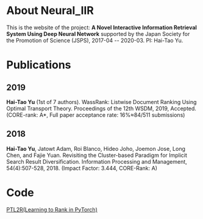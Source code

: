 # About Neural_IIR

This is the website of the project: **A Novel Interactive Information Retrieval System Using Deep Neural Network** supported by the Japan Society for the Promotion of Science (JSPS), 2017-04 -- 2020-03. PI: Hai-Tao Yu.

# Publications

## 2019

**Hai-Tao Yu** (1st of 7 authors). WassRank: Listwise Document Ranking Using Optimal Transport Theory. Proceedings of the 12th WSDM, 2019, Accepted. (CORE-rank: A*, Full paper acceptance rate: 16%≈84/511 submissions)

## 2018

**Hai-Tao Yu**, Jatowt Adam, Roi Blanco, Hideo Joho, Joemon Jose, Long Chen, and Fajie Yuan. Revisiting the Cluster-based Paradigm for Implicit Search Result Diversification. Information Processing and Management, 54(4):507-528, 2018. (Impact Factor: 3.444, CORE-Rank: A)

# Code

[PTL2R(Learning to Rank in PyTorch)](https://ptl2r.github.io)
